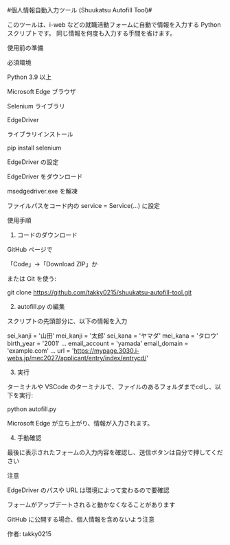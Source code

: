 #個人情報自動入力ツール (Shuukatsu Autofill Tool)#

このツールは、i-web などの就職活動フォームに自動で情報を入力する Python スクリプトです。
同じ情報を何度も入力する手間を省けます。

使用前の準備

必須環境

Python 3.9 以上

Microsoft Edge ブラウザ

Selenium ライブラリ

EdgeDriver

ライブラリインストール

pip install selenium

EdgeDriver の設定

EdgeDriver をダウンロード

msedgedriver.exe を解凍

ファイルパスをコード内の service = Service(...) に設定

使用手順

1. コードのダウンロード

GitHub ページで

「Code」→「Download ZIP」か

または Git を使う:

git clone https://github.com/takky0215/shuukatsu-autofill-tool.git

2. autofill.py の編集

スクリプトの先頭部分に、以下の情報を入力

sei_kanji = '山田'
mei_kanji = '太郎'
sei_kana = 'ヤマダ'
mei_kana = 'タロウ'
birth_year = '2001'
...
email_account = 'yamada'
email_domain = 'example.com'
...
url = 'https://mypage.3030.i-webs.jp/mec2027/applicant/entry/index/entrycd/'

3. 実行

ターミナルや VSCode のターミナルで、ファイルのあるフォルダまでcdし、以下を実行:

python autofill.py

Microsoft Edge が立ち上がり、情報が入力されます。

4. 手動確認

最後に表示されたフォームの入力内容を確認し、送信ボタンは自分で押してください

注意

EdgeDriver のパスや URL は環境によって変わるので要確認

フォームがアップデートされると動かなくなることがあります

GitHub に公開する場合、個人情報を含めないよう注意

作者: takky0215


